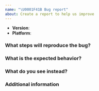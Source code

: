 ```yaml
---
name: "\U0001F41B Bug report"
about: Create a report to help us improve
---
```


<!--
Thank you for reporting an issue.
Please fill in as much of the template below as you're able.

Version: output of `ops -v`
Platform: output of `uname -a` (UNIX), or version and 32 or 64-bit (Windows)
-->

- **Version**:
- **Platform**:

### What steps will reproduce the bug?

<!--
Enter details about your bug, including code snippets (if applicable).
-->

### What is the expected behavior?

<!--
If possible please provide textual output instead of screenshots.
-->

### What do you see instead?

<!--
If possible please provide textual output instead of screenshots.
-->

### Additional information

<!--
Tell us anything else you think we should know.
-->
